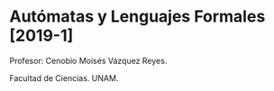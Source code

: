 # Autómatas y Lenguajes Formales [2019-1]

Profesor: Cenobio Moisés Vázquez Reyes.

Facultad de Ciencias. UNAM.
